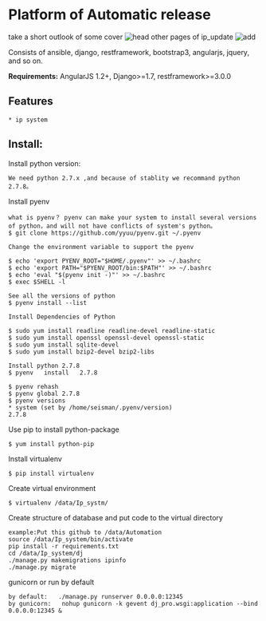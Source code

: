 # Platform of Automatic release 

take a short outlook of some cover
![head](https://github.com/targetoyes/ip_system/tree/master/readjpg/ip_cover.png)
other pages of ip_update
![add](https://github.com/targetoyes/ip_system/tree/master/readjpg/ip_add.png)

Consists of ansible, django, restframework, bootstrap3, angularjs, jquery, and so on.

**Requirements:** AngularJS 1.2+, Django>=1.7, restframework>=3.0.0

## Features

    * ip system

## Install:

Install python version:

```
We need python 2.7.x ,and because of stablity we recommand python 2.7.8。
```

Install pyenv

```
what is pyenv？ pyenv can make your system to install several versions of python，and will not have conflicts of system's python。
$ git clone https://github.com/yyuu/pyenv.git ~/.pyenv

Change the environment variable to support the pyenv  

$ echo 'export PYENV_ROOT="$HOME/.pyenv"' >> ~/.bashrc
$ echo 'export PATH="$PYENV_ROOT/bin:$PATH"' >> ~/.bashrc
$ echo 'eval "$(pyenv init -)"' >> ~/.bashrc
$ exec $SHELL -l

See all the versions of python
$ pyenv install --list

Install Dependencies of Python

$ sudo yum install readline readline-devel readline-static
$ sudo yum install openssl openssl-devel openssl-static
$ sudo yum install sqlite-devel
$ sudo yum install bzip2-devel bzip2-libs

Install python 2.7.8
$ pyenv   install   2.7.8

$ pyenv rehash
$ pyenv global 2.7.8
$ pyenv versions
* system (set by /home/seisman/.pyenv/version)
2.7.8

```

Use pip to install python-package 
```
$ yum install python-pip
```


Install virtualenv
```
$ pip install virtualenv
```

Create virtual environment

```
$ virtualenv /data/Ip_systm/
```

Create structure of database and put code to the virtual directory
```
example:Put this github to /data/Automation
source /data/Ip_system/bin/activate
pip install -r requirements.txt
cd /data/Ip_system/dj
./manage.py makemigrations ipinfo
./manage.py migrate
```

gunicorn or run by default
```
by default:   ./manage.py runserver 0.0.0.0:12345
by gunicorn:   nohup gunicorn -k gevent dj_pro.wsgi:application --bind 0.0.0.0:12345 &
```

